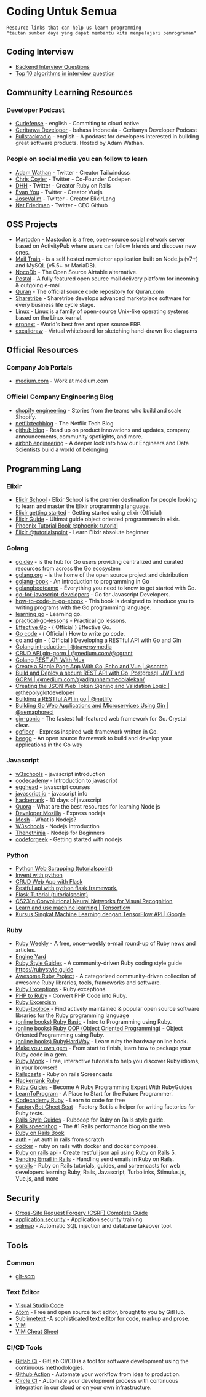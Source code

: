 # Coding Untuk Semua

```
Resource links that can help us learn programming
"tautan sumber daya yang dapat membantu kita mempelajari pemrograman"
```

## Coding Interview
- [Backend Interview Questions](https://github.com/arialdomartini/Back-End-Developer-Interview-Questions)
- [Top 10 algorithms in interview question](https://www.geeksforgeeks.org/top-10-algorithms-in-interview-questions/)

## Community Learning Resources

### Developer Podcast

- [Curiefense](https://podcast.curiefense.io/episodes) - english - Commiting to cloud native
- [Ceritanya Developer](https://anchor.fm/ceritanya-developer) - bahasa indonesia - Ceritanya Developer Podcast
- [Fullstackradio](https://fullstackradio.com/) - english - A podcast for developers interested in building great software products. Hosted by Adam Wathan.

### People on social media you can follow to learn

- [Adam Wathan](https://twitter.com/adamwathan) - Twitter - Creator Tailwindcss
- [Chris Coyier](https://twitter.com/chriscoyier) - Twitter - Co-Founder Codepen
- [DHH](https://twitter.com/dhh) - Twitter - Creator Ruby on Rails
- [Evan You](https://twitter.com/youyuxi) - Twitter - Creator Vuejs
- [JoseValim](https://twitter.com/josevalim) - Twitter - Creator ElixirLang
- [Nat Friedman](https://twitter.com/natfriedman) - Twitter - CEO Github

## OSS Projects

- [Martodon](https://github.com/tootsuite/mastodon) - Mastodon is a free, open-source social network server based on ActivityPub where users can follow friends and discover new ones.
- [Mail Train](https://github.com/Mailtrain-org/mailtrain) - is a self hosted newsletter application built on Node.js (v7+) and MySQL (v5.5+ or MariaDB).
- [NocoDb](https://github.com/nocodb/nocodb) - The Open Source Airtable alternative.
- [Postal](https://github.com/postalhq/postal) - A fully featured open source mail delivery platform for incoming & outgoing e-mail.
- [Quran](https://github.com/quran/quran.com-frontend-v2) - The official source code repository for Quran.com
- [Sharetribe](https://github.com/sharetribe/sharetribe) - Sharetribe develops advanced marketplace software for every business life cycle stage.
- [Linux](oss-projects/linux.md) - Linux is a family of open-source Unix-like operating systems based on the Linux kernel.
- [erpnext](https://github.com/frappe/erpnext) - World's best free and open source ERP.
- [excalidraw](https://github.com/excalidraw/excalidraw) - Virtual whiteboard for sketching hand-drawn like diagrams

## Official Resources

### Company Job Portals

- [medium.com](https://medium.com/jobs-at-medium/work-at-medium-959d1a85284e) - Work at medium.com

### Official Company Engineering Blog

- [shopify engineering](https://shopify.engineering/) - Stories from the teams who build and scale Shopify.
- [netflixtechblog](https://netflixtechblog.com/) - The Netflix Tech Blog
- [github blog](https://github.blog/) - Read up on product innovations and updates, company announcements, community spotlights, and more.
- [airbnb engineering](https://medium.com/airbnb-engineering) - A deeper look into how our Engineers and Data Scientists build a world of belonging

## Programming Lang

### Elixir

- [Elixir School](https://elixirschool.com/en/) - Elixir School is the premier destination for people looking to learn and master the Elixir programming language.
- [Elixir getting started](https://elixir-lang.org/getting-started/introduction.html) - Getting started using elixir (Official)
- [Elixir Guide](http://www.binarywebpark.com/ultimate-guide-elixir-object-oriented-programmers/) - Ultimat guide object oriented programmers in elixir.
- [Phoenix Tutorial Book @phoenix-tutorial](https://www.phoenix-tutorial.com/)
- [Elixir @tutorialspoint](https://www.tutorialspoint.com/elixir/index.htm) - Learn Elixir absolute beginner

### Golang
- [go.dev](https://go.dev/) - is the hub for Go users providing centralized and curated resources from across the Go ecosystem
- [golang.org](https://golang.org/) - is the home of the open source project and distribution
- [golang-book](https://www.golang-book.com/books/intro) - An introduction to programming in Go
- [golangbootcamp](http://www.golangbootcamp.com/) - Everything you need to know to get started with Go.
- [go-for-javascript-developers](http://www.pazams.com/Go-for-Javascript-Developers/) - Go for Javascript Developers.
- [how-to-code-in-go-ebook](https://www.digitalocean.com/community/books/how-to-code-in-go-ebook) - This book is designed to introduce you to writing programs with the Go programming language.
- [learning go](https://www.miek.nl/go/) - Learning go.
- [practical-go-lessons](https://www.practical-go-lessons.com/) - Practical go lessons.
- [Effective Go](https://golang.org/doc/effective_go) - ( Official ) Effective Go.
- [Go code](https://golang.org/doc/code) - ( Official ) How to write go code.
- [go and gin](https://golang.org/doc/tutorial/web-service-gin) - ( Official ) Developing a RESTful API with Go and Gin
- [Golang introduction | @traversymedia](https://www.youtube.com/watch?v=SqrbIlUwR0U)
- [CRUD API gin-gorm | @medium.com/@cgrant](https://medium.com/@cgrant/developing-a-simple-crud-api-with-go-gin-and-gorm-df87d98e6ed1)
- [Golang REST API With Mux](https://www.youtube.com/watch?v=SonwZ6MF5BE)
- [Create a Single Page App With Go, Echo and Vue | @scotch](https://scotch.io/tutorials/create-a-single-page-app-with-go-echo-and-vue)
- [Build and Deploy a secure REST API with Go, Postgresql, JWT and GORM | @medium.com/@adigunhammedolalekan/](https://medium.com/@adigunhammedolalekan/build-and-deploy-a-secure-rest-api-with-go-postgresql-jwt-and-gorm-6fadf3da505b)
- [Creating the JSON Web Token Signing and Validation Logic | @thepolyglotdeveloper](https://www.thepolyglotdeveloper.com/2017/03/authenticate-a-golang-api-with-json-web-tokens/)
- [Building a RESTful API in go | @netlify](https://www.netlify.com/blog/2016/10/20/building-a-restful-api-in-go/)
- [Building Go Web Applications and Microservices Using Gin | @semaphoreci](https://semaphoreci.com/community/tutorials/building-go-web-applications-and-microservices-using-gin)
- [gin-gonic](https://gin-gonic.com/) - The fastest full-featured web framework for Go. Crystal clear.
- [gofiber](https://docs.gofiber.io/) - Express inspired web framework written in Go.
- [beego](https://beego.me/) - An open source framework to build and develop your applications in the Go way

### Javascript
- [w3schools](https://www.w3schools.com/js/default.asp) - javascript introduction
- [codecademy](https://www.codecademy.com/learn/introduction-to-javascript) - Introduction to javascript
- [egghead](https://egghead.io/search?query=javascript) - javascript courses
- [javascript.io](https://javascript.info/) - javascript info
- [hackerrank](https://www.hackerrank.com/domains/tutorials/10-days-of-javascript) - 10 days of javascript
- [Quora](https://www.quora.com/What-are-the-best-resources-for-learning-Node-js?) - What are the best resources for learning Node js
- [Developer Mozilla](https://developer.mozilla.org/en-US/docs/Learn/Server-side/Express_Nodejs) - Express nodejs
- [Mosh](https://www.youtube.com/watch?v=uVwtVBpw7RQ) - What is Nodejs?
- [W3schools](https://www.w3schools.com/nodejs/default.asp) - Nodejs Introduction
- [Thenetninja](https://www.youtube.com/watch?v=w-7RQ46RgxU&index=1&list=PL4cUxeGkcC9gcy9lrvMJ75z9maRw4byYp) - Nodejs for Beginners
- [codeforgeek](https://codeforgeek.com/courses/node/) - Getting started with nodejs

### Python

- [Python Web Scrapping (tutorialspoint)](https://www.tutorialspoint.com/python_web_scraping)
- [Invent with python](http://inventwithpython.com/)
- [CRUD Web App with Flask](https://scotch.io/tutorials/build-a-crud-web-app-with-python-and-flask-part-one)
- [Restful api with python flask framework.](https://www.codementor.io/olawalealadeusi896/restful-api-with-python-flask-framework-and-postgres-db-part-1-kbrwbygx5)
- [Flask Tutorial (tutorialspoint)](https://www.tutorialspoint.com/flask/index.htm)
- [CS231n Convolutional Neural Networks for Visual Recognition](http://cs231n.github.io/)
- [Learn and use machine learning | Tensorflow](https://www.tensorflow.org/tutorials/keras)
- [Kursus Singkat Machine Learning dengan TensorFlow API | Google](https://developers.google.com/machine-learning/crash-course/)

### Ruby

- [Ruby Weekly](https://rubyweekly.com/) - A free, once–weekly e-mail round-up of Ruby news and articles.
- [Engine Yard](https://www.engineyard.com/blog/topic/ruby-on-rails)
- [Ruby Style Guides](https://github.com/rubocop-hq/ruby-style-guide) - A community-driven Ruby coding style guide https://rubystyle.guide
- [Awesome Ruby Project](http://awesome-ruby.com/) - A categorized community-driven collection of awesome Ruby libraries, tools, frameworks and software.
- [Ruby Exceptions](http://rubylearning.com/satishtalim/ruby_exceptions.html) - Ruby exceptions
- [PHP to Ruby](https://phptoruby.com/) - Convert PHP Code into Ruby.
- [Ruby Excercism](https://exercism.io/my/tracks/ruby)
- [Ruby-toolbox](https://www.ruby-toolbox.com/) - Find actively maintained & popular open source software libraries for the Ruby programming language
- [(online books) Ruby Basic](https://launchschool.com/books/ruby/read/introduction) - Intro to Programming using Ruby.
- [(online books) Ruby OOP (Object Oriented Programming)](https://launchschool.com/books/oo_ruby/read/introduction) - Object Oriented Programming using Ruby.
- [(online books) RubyHardWay](https://learnrubythehardway.org/book/) - Learn ruby the hardway online book.
- [Make your own gem](https://guides.rubygems.org/make-your-own-gem/) - From start to finish, learn how to package your Ruby code in a gem.
- [Ruby Monk](https://rubymonk.com/) - Free, interactive tutorials to help you discover Ruby idioms, in your browser!
- [Railscasts](http://railscasts.com/) - Ruby on rails Screencasts
- [Hackerrank Ruby](https://www.hackerrank.com/domains/ruby)
- [Ruby Guides](https://www.rubyguides.com/) - Become A Ruby Programming Expert With RubyGuides
- [LearnToProgram](https://pine.fm/LearnToProgram/) - A Place to Start for the Future Programmer.
- [Codecademy Ruby](https://www.codecademy.com/learn/learn-ruby) - Learn to code for free
- [FactoryBot Cheet Seat](https://devhints.io/factory_bot) - Factory Bot is a helper for writing factories for Ruby tests.
- [Rails Style Guides](https://github.com/rubocop-hq/rails-style-guide) - Rubocop for Ruby on Rails style guide.
- [Rails speedshop](https://www.speedshop.co/blog/) - The #1 Rails performance blog on the web
- [Ruby on Rails Book](https://www.railstutorial.org/book)
- [auth](https://www.thegreatcodeadventure.com/jwt-auth-in-rails-from-scratch/) - jwt auth in rails from scratch
- [docker](https://docs.docker.com/compose/rails/) - ruby on rails with docker and docker compose.
- [Ruby on rails api](https://scotch.io/tutorials/build-a-restful-json-api-with-rails-5-part-one) - Create restful json api using Ruby on Rails 5.
- [Sending Email in Rails](https://launchschool.com/blog/handling-emails-in-rails) - Handling send emails in Ruby on Rails.
- [gorails](https://gorails.com/) - Ruby on Rails tutorials, guides, and screencasts for web developers learning Ruby, Rails, Javascript, Turbolinks, Stimulus.js, Vue.js, and more

## Security

- [Cross-Site Request Forgery (CSRF) Complete Guide](https://www.youtube.com/watch?v=7bTNMSqCMI0)
- [application.security](https://application.security) - Application security training
- [sqlmap](https://github.com/sqlmapproject/sql-map) - Automatic SQL injection and database takeover tool.

## Tools

### Common
- [git-scm](https://git-scm.com)

### Text Editor
- [Visual Studio Code](https://code.visualstudio.com/)
- [Atom](https://atom.io/) - Free and open source text editor, brought to you by GitHub.
- [Sublimetext](https://www.sublimetext.com/) -A sophisticated text editor for code, markup and prose.
- [VIM](https://www.vim.org/)
- [VIM Cheat Sheet](https://gist.github.com/ervinismu/dc438d3668dbacb04ab36c65c4fb5570)

### CI/CD Tools

- [Gitlab Ci](https://docs.gitlab.com/ee/ci/) - GitLab CI/CD is a tool for software development using the continuous methodologies.
- [Github Action](https://github.com/features/actions) - Automate your workflow from idea to production.
- [Circle CI](https://circleci.com/) - Automate your development process with continuous integration in our cloud or on your own infrastructure.

